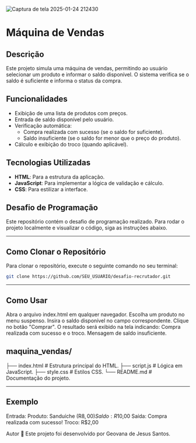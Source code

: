 ![Captura de tela 2025-01-24 212430](https://github.com/user-attachments/assets/ef230a5b-827b-464a-b1c2-d5e3f2de4dd0)

# Máquina de Vendas

## Descrição
Este projeto simula uma máquina de vendas, permitindo ao usuário selecionar um produto e informar o saldo disponível. O sistema verifica se o saldo é suficiente e informa o status da compra.

## Funcionalidades
- Exibição de uma lista de produtos com preços.
- Entrada de saldo disponível pelo usuário.
- Verificação automática:
  - Compra realizada com sucesso (se o saldo for suficiente).
  - Saldo insuficiente (se o saldo for menor que o preço do produto).
- Cálculo e exibição do troco (quando aplicável).

## Tecnologias Utilizadas
- **HTML**: Para a estrutura da aplicação.
- **JavaScript**: Para implementar a lógica de validação e cálculo.
- **CSS**: Para estilizar a interface.

## Desafio de Programação
Este repositório contém o desafio de programação realizado. Para rodar o projeto localmente e visualizar o código, siga as instruções abaixo.

---

## Como Clonar o Repositório
Para clonar o repositório, execute o seguinte comando no seu terminal:

```bash
git clone https://github.com/SEU_USUARIO/desafio-recrutador.git

```
---

## Como Usar
Abra o arquivo index.html em qualquer navegador.
Escolha um produto no menu suspenso.
Insira o saldo disponível no campo correspondente.
Clique no botão "Comprar".
O resultado será exibido na tela indicando:
Compra realizada com sucesso e o troco.
Mensagem de saldo insuficiente.

## maquina_vendas/
├── index.html       # Estrutura principal do HTML.
├── script.js        # Lógica em JavaScript.
├── style.css        # Estilos CSS.
└── README.md        # Documentação do projeto.

---

## Exemplo
Entrada:
Produto: Sanduíche (R$8,00)
Saldo: R$10,00
Saída:
Compra realizada com sucesso!
Troco: R$2,00

Autor 👤
Este projeto foi desenvolvido por Geovana de Jesus Santos.
